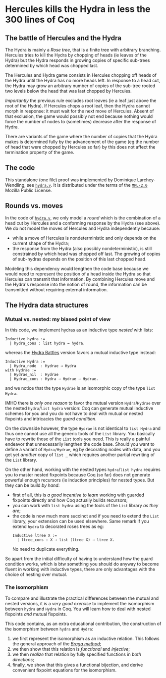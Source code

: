 # Hercules kills the Hydra in less the 300 lines of Coq

## The battle of Hercules and the Hydra
The Hydra is mainly a _Rose tree_, that is a finite tree with arbitrary branching.
Hercules tries to kill the Hydra by chopping of heads (ie leaves of the Hydra) but 
the Hydra responds in growing copies of specific sub-trees determined by which
head was chopped last.

The Hercules and Hydra game consists in Hercules chopping off heads of the Hydra until
the Hydra has no more heads left. In response to a head cut, the Hydra may grow an arbitrary
number of copies of the sub-tree rooted two levels below the head that was last chopped
by Hercules.

_Importantly_ the previous rule excludes root leaves (ie a leaf just above the root of the Hydra).
If Hercules chops a root leaf, then the Hydra cannot morph in response: it must wait for the next 
move of Hercules. Absent of that exclusion, the game would possibly not end because 
nothing would force the number of nodes to (sometimes) decrease after the response of Hydra.

There are variants of the game where the number of copies that the Hydra makes is
determined fully by the advancement of the game (eg the number of head that were 
chopped by Hercules so far) by this does not affect the termination property of the
game.

## The code
This standalone (one file) proof was implemented by Dominique Larchey-Wendling, 
see [`hydra.v`](theories/hydra.v). It is distributed under the terms 
of the [`MPL-2.0`](LICENSE) Mozilla Public License.

## Rounds vs. moves
In the code of [`hydra.v`](theories/hydra.v), we only model a _round_ which is
the combination of a head cut by Hercules and a conforming response by the Hydra
(see above).
We do not model the moves of Hercules and Hydra independently because:
- while a move of Hercules is nondeterministic and only depends on the current
  shape of the Hydra;
- the response from the Hydra (also possibly nondeterministic), is still
  constrained by which head was chopped off last. The growing of copies of 
  sub-hydras depends on the position of this last chopped head.
  
Modeling this dependency would lengthen the code base because we would need
to represent the position of a head inside the Hydra so that Hercules can
transmit that information. By combining Hercules move and the Hydra's
response into the notion of round, the information can be transmitted 
without requiring external information.

## The Hydra data structures

### Mutual vs. nested: my biased point of view
In this code, we implement hydras as an inductive type _nested_ with lists:
```
Inductive hydra := 
  | hydra_cons : list hydra → hydra.
```
whereas the [Hydra Battles](https://github.com/coq-community/hydra-battles) version favors
a mutual inductive type instead:
```
Inductive Hydra :=
  | Hydra_node  : Hydrae → Hydra
with Hydrae :=
  | Hydrae_nil  : Hydrae
  | Hydrae_cons : Hydra → Hydrae → Hydrae.
```
and we notice that the type `Hydrae` is an isomorphic copy of the type `list Hydra`.

IMHO there is _only one reason_ to favor the mutual version `Hydra`/`Hydrae` over the nested
`hydra`/`list hydra` version: Coq can generate mutual inductive schemes for you and you 
do not have to deal with mutual or nested fixpoints and intricacies the _guard condition_.

On the downside however, the type `Hydrae` is not identical to `list Hydra` and thus
one cannot use all the generic tools of the `List` library. You basically have to
rewrite those of the `List` tools you need. This is really a painful endeavor that unnecessarily 
lengthen the code base. Should you want to define a variant of `Hydra/Hydrae`, eg by
decorating nodes with data, and you get yet _another_ copy of `list _` which 
requires another partial rewriting of the `List` library.

On the other hand, working with the nested types `hydra`/`list hydra` requires you
to master nested fixpoints because Coq (so far) does not generate powerful enough
recursors (ie induction principles) for nested types. But they can be build _by hand_:
- first of all, this is _a good incentive to learn_ working with guarded fixpoints
  directly and how Coq actually builds recursors;
- you can work with `list hydra` using the tools of the `List` library _as they are_;
- the code is now much more succinct and if you need to extend the `List` library,
  your extension can be used elsewhere. Same remark if you extend `hydra` to
  decorated roses trees as eg:
  ```
  Inductive ltree X :=
    | ltree_cons : X → list (ltree X) → ltree X. 
  ``` 
  No need to duplicate everything. 
  
So apart from the initial difficulty of having to understand how the guard condition
works, which is btw something you should do anyway to become fluent in working with inductive
types, there are only advantages with the choice of nesting over mutual.

### The isomorphism
To compare and illustrate the practical differences between the mutual and nested
versions, it is a _very good exercise_ to implement the isomorphism between `hydra`
and `Hydra` in Coq. You will learn how to deal with nested
fixpoints _and_  mutual fixpoints.

This code contains, as an extra educational contribution, the construction of the
isomorphism between `hydra` and `Hydra`:
1. we first represent the isomorphism as an inductive relation. This follows the 
   general approach of the [_Braga method_](https://github.com/DmxLarchey/The-Braga-Method);
2. we then show that this relation is _functional_ and _injective_;
3. we then _realize_ that relation by fully specified functions in
   _both directions_;
4. finally, we show that this gives a functional bijection, and derive convenient
   fixpoint equations for the isomorphism. 


